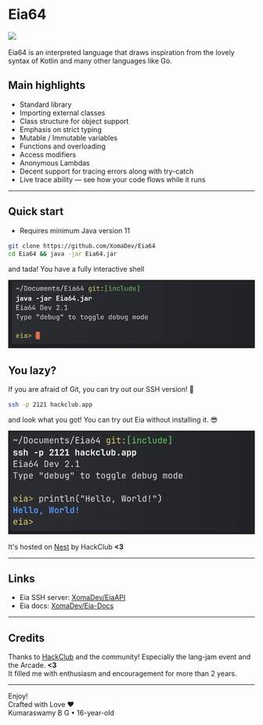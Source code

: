 # Eia64


<a href="https://asciinema.org/a/zIBiB6Zh36CEppeWcOsKALxNn" target="_blank"><img src="https://asciinema.org/a/zIBiB6Zh36CEppeWcOsKALxNn.svg" /></a>

Eia64 is an interpreted language that draws inspiration from the lovely syntax of Kotlin and many other languages like Go.

## Main highlights

- Standard library
- Importing external classes
- Class structure for object support
- Emphasis on strict typing
- Mutable / Immutable variables
- Functions and overloading
- Access modifiers
- Anonymous Lambdas
- Decent support for tracing errors along with try-catch
- Live trace ability — see how your code flows while it runs

<hr>

## Quick start

- Requires minimum Java version 11

```bash
git clone https://github.com/XomaDev/Eia64
cd Eia64 && java -jar Eia64.jar
```

and tada! You have a fully interactive shell

![interactive_shell.png](graphics/interactive_shell.png)

## You lazy?

If you are afraid of Git, you can try out our SSH version! 👀

```bash
ssh -p 2121 hackclub.app
```

and look what you got! You can try out Eia without installing it. 😎

![nest_shell.png](graphics/nest_shell.png)

It's hosted on [Nest](https://github.com/hackclub/nest) by HackClub <b><3</b>

<hr>

## Links

- Eia SSH server: [XomaDev/EiaAPI](https://github.com/XomaDev/EiaAPI)
- Eia docs: [XomaDev/Eia-Docs](https://github.com/XomaDev/eia-docs)

<hr>

## Credits

Thanks to [HackClub](https://hackclub.com/) and the community!
Especially the lang-jam event and the Arcade. <b><3</b> \
It filled me with enthusiasm and encouragement for more than 2 years.

<hr>

Enjoy!\
Crafted with Love  ❤️\
Kumaraswamy B G • 16-year-old
